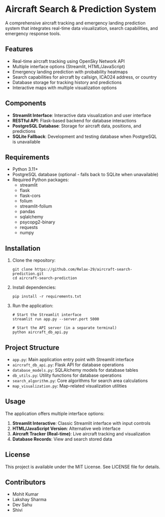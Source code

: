 # Aircraft Search & Prediction System

A comprehensive aircraft tracking and emergency landing prediction system that integrates real-time data visualization, search capabilities, and emergency response tools.

## Features

- Real-time aircraft tracking using OpenSky Network API
- Multiple interface options (Streamlit, HTML/JavaScript)
- Emergency landing prediction with probability heatmaps
- Search capabilities for aircraft by callsign, ICAO24 address, or country
- Database storage for tracking history and predictions
- Interactive maps with multiple visualization options

## Components

- **Streamlit Interface**: Interactive data visualization and user interface
- **RESTful API**: Flask-based backend for database interactions
- **PostgreSQL Database**: Storage for aircraft data, positions, and predictions
- **SQLite Fallback**: Development and testing database when PostgreSQL is unavailable

## Requirements

- Python 3.11+
- PostgreSQL database (optional - falls back to SQLite when unavailable)
- Required Python packages:
  - streamlit
  - flask
  - flask-cors
  - folium
  - streamlit-folium
  - pandas
  - sqlalchemy
  - psycopg2-binary
  - requests
  - numpy

## Installation

1. Clone the repository:
   ```
   git clone https://github.com/Relax-29/aircraft-search-prediction.git
   cd aircraft-search-prediction
   ```

2. Install dependencies:
   ```
   pip install -r requirements.txt
   ```

3. Run the application:
   ```
   # Start the Streamlit interface
   streamlit run app.py --server.port 5000
   
   # Start the API server (in a separate terminal)
   python aircraft_db_api.py
   ```

## Project Structure

- `app.py`: Main application entry point with Streamlit interface
- `aircraft_db_api.py`: Flask API for database operations
- `database_models.py`: SQLAlchemy models for database tables
- `db_utils.py`: Utility functions for database operations
- `search_algorithm.py`: Core algorithms for search area calculations
- `map_visualization.py`: Map-related visualization utilities

## Usage

The application offers multiple interface options:

1. **Streamlit Interactive**: Classic Streamlit interface with input controls
2. **HTML/JavaScript Version**: Alternative web interface
3. **Aircraft Tracker (Real-time)**: Live aircraft tracking and visualization
4. **Database Records**: View and search stored data

## License

This project is available under the MIT License. See LICENSE file for details.

## Contributors

- Mohit Kumar
- Lakshay Sharma
- Dev Sahu
- Shivi
